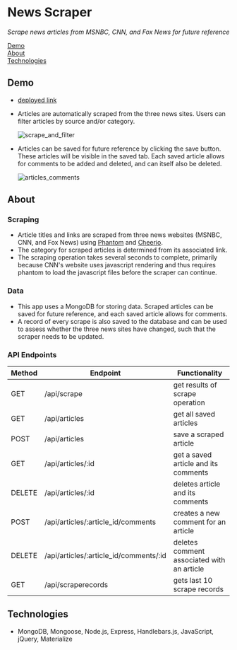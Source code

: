 # News Scraper

*Scrape news articles from MSNBC, CNN, and Fox News for future reference*

[Demo](#demo) <br>
[About](#about)<br>
[Technologies](#technologies)

## Demo

* [deployed link](https://news-scraper-551.herokuapp.com)
* Articles are automatically scraped from the three news sites. Users can filter articles by source and/or category.
  
  ![scrape_and_filter](public/images/scrape_and_filter.gif)

* Articles can be saved for future reference by clicking the save button. These articles will be visible in the saved tab. Each saved article allows for comments to be added and deleted, and can itself also be deleted. 

  ![articles_comments](public/images/articles_comments.gif)

## About

### Scraping

* Article titles and links are scraped from three news websites (MSNBC, CNN, and Fox News) using [Phantom](https://www.npmjs.com/package/phantom) and [Cheerio](https://www.npmjs.com/package/cheerio).
* The category for scraped articles is determined from its associated link.
* The scraping operation takes several seconds to complete, primarily because CNN's website uses javascript rendering and thus requires phantom to load the javascript files before the scraper can continue.

### Data

* This app uses a MongoDB for storing data. Scraped articles can be saved for future reference, and each saved article allows for comments. 
* A record of every scrape is also saved to the database and can be used to assess whether the three news sites have changed, such that the scraper needs to be updated.

### API Endpoints

|Method|Endpoint                              |Functionality                             |
|------|--------------------------------------|------------------------------------------|
|GET   |/api/scrape                           |get results of scrape operation           |
|GET   |/api/articles                         |get all saved articles                    |
|POST  |/api/articles                         |save a scraped article                    |
|GET   |/api/articles/:id                     |get a saved article and its comments      |
|DELETE|/api/articles/:id                     |deletes article and its comments          |
|POST  |/api/articles/:article_id/comments    |creates a new comment for an article      |
|DELETE|/api/articles/:article_id/comments/:id|deletes comment associated with an article|
|GET   |/api/scraperecords                    |gets last 10 scrape records               | 

## Technologies

* MongoDB, Mongoose, Node.js, Express, Handlebars.js, JavaScript, jQuery, Materialize
#
